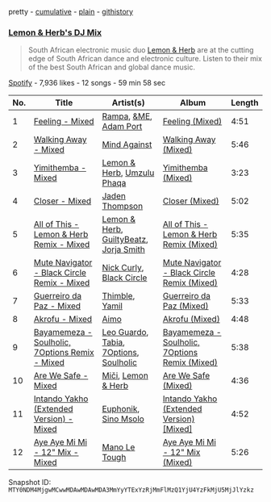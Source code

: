 pretty - [cumulative](/playlists/cumulative/37i9dQZF1DX3vkuTDAwIoG.md) - [plain](/playlists/plain/37i9dQZF1DX3vkuTDAwIoG) - [githistory](https://github.githistory.xyz/mackorone/spotify-playlist-archive/blob/main/playlists/plain/37i9dQZF1DX3vkuTDAwIoG)

### [Lemon & Herb's DJ Mix](https://open.spotify.com/playlist/37i9dQZF1DX3vkuTDAwIoG)

> South African electronic music duo <a href="spotify:artist:0YbodxZ8dsnWW002EWS51w">Lemon & Herb</a> are at the cutting edge of South African dance and electronic culture\. Listen to their mix of the best South African and global dance music.

[Spotify](https://open.spotify.com/user/spotify) - 7,936 likes - 12 songs - 59 min 58 sec

| No. | Title | Artist(s) | Album | Length |
|---|---|---|---|---|
| 1 | [Feeling \- Mixed](https://open.spotify.com/track/1irK5S0p6jumMTzICOpgFJ) | [Rampa](https://open.spotify.com/artist/08jywfUS0hp8XYlYs0cvz8), [&ME](https://open.spotify.com/artist/5mIowAJMp7RKNheelruV5z), [Adam Port](https://open.spotify.com/artist/2loEsOijJ6XiGzWYFXMIRk) | [Feeling \(Mixed\)](https://open.spotify.com/album/3TSXOjvD8QjpPCwDgaKgnN) | 4:51 |
| 2 | [Walking Away \- Mixed](https://open.spotify.com/track/2DdpiYY8M52SfVbSz0vk8Z) | [Mind Against](https://open.spotify.com/artist/48LWLoeY0dhwaiX1FRsn72) | [Walking Away \(Mixed\)](https://open.spotify.com/album/5CsXEx8rniFsAnRpq1KlXN) | 5:46 |
| 3 | [Yimithemba \- Mixed](https://open.spotify.com/track/5aLRIFTv7o2lwom1tIsgD3) | [Lemon & Herb](https://open.spotify.com/artist/0YbodxZ8dsnWW002EWS51w), [Umzulu Phaqa](https://open.spotify.com/artist/6nStNfo8Gzsff8NcJl4mND) | [Yimithemba \(Mixed\)](https://open.spotify.com/album/0sfZBrDccHgJxbpQeDV2bS) | 3:23 |
| 4 | [Closer \- Mixed](https://open.spotify.com/track/04rCVLfI4MH04mnNGIAFCe) | [Jaden Thompson](https://open.spotify.com/artist/0mdzsyApmam6OqNr4Z3vKQ) | [Closer \(Mixed\)](https://open.spotify.com/album/3nAFzD2lEQ4l9a9MDTcnbW) | 5:02 |
| 5 | [All of This \- Lemon & Herb Remix \- Mixed](https://open.spotify.com/track/3AMWeGDloDjPeC0VTVBNSM) | [Lemon & Herb](https://open.spotify.com/artist/0YbodxZ8dsnWW002EWS51w), [GuiltyBeatz](https://open.spotify.com/artist/5DCdWXQ0QHQYlok4KK97em), [Jorja Smith](https://open.spotify.com/artist/1CoZyIx7UvdxT5c8UkMzHd) | [All of This \- Lemon & Herb Remix \(Mixed\)](https://open.spotify.com/album/0VqniY0CM000jhn16vT4bB) | 5:35 |
| 6 | [Mute Navigator \- Black Circle Remix \- Mixed](https://open.spotify.com/track/0BLwAToOWdUP7qYVW99WsE) | [Nick Curly](https://open.spotify.com/artist/5WI60lKXG4mP2OPyt8pyQ2), [Black Circle](https://open.spotify.com/artist/3f9ttFig9YeqVKerYRPX1M) | [Mute Navigator \- Black Circle Remix \(Mixed\)](https://open.spotify.com/album/3MjIq3szCH9WhTxHzQprbe) | 4:28 |
| 7 | [Guerreiro da Paz \- Mixed](https://open.spotify.com/track/5ZLJU953rpzb5S6LnCt5kk) | [Thimble](https://open.spotify.com/artist/0mBkTixeprcflRIpyW8d9J), [Yamil](https://open.spotify.com/artist/28ZgRJOXwmLwPRppMCcLWS) | [Guerreiro da Paz \(Mixed\)](https://open.spotify.com/album/1Ca93W2bePQSktxwMIueGE) | 5:33 |
| 8 | [Akrofu \- Mixed](https://open.spotify.com/track/0aj25U8lzd4Inxe8RMoYuP) | [Aimo](https://open.spotify.com/artist/2hg3OfBOYGAk35WsqfN58Z) | [Akrofu \(Mixed\)](https://open.spotify.com/album/7xjsuzKPGSIWuAr4NL4tJZ) | 4:48 |
| 9 | [Bayamemeza \- Soulholic, 7Options Remix \- Mixed](https://open.spotify.com/track/7b8uVmoRLLZKBf61PFVM49) | [Leo Guardo](https://open.spotify.com/artist/2TpIgakorrUFzS3pOUgCzD), [Tabia](https://open.spotify.com/artist/3fvAIzLvQim7Bas6O8FCK8), [7Options](https://open.spotify.com/artist/0mTYsukiU7gd6PWEoGveKo), [Soulholic](https://open.spotify.com/artist/2ikto0KVcpvkWwbAx3F43D) | [Bayamemeza \- Soulholic, 7Options Remix \(Mixed\)](https://open.spotify.com/album/1VDzyOVpFhj7aRo5j3Od8u) | 5:38 |
| 10 | [Are We Safe \- Mixed](https://open.spotify.com/track/2TzEq22cPkpVEGAoO3uJOQ) | [Miči](https://open.spotify.com/artist/1aJGoykRBEjrMcNWOhV5am), [Lemon & Herb](https://open.spotify.com/artist/0YbodxZ8dsnWW002EWS51w) | [Are We Safe \(Mixed\)](https://open.spotify.com/album/1oWnInn6DlmkpRzTmrTfk5) | 4:36 |
| 11 | [Intando Yakho \(Extended Version\) \- Mixed](https://open.spotify.com/track/5F4ZMk6skaJdaYRNnLzCdP) | [Euphonik](https://open.spotify.com/artist/0UdSjb6EeZYK8LGxHcgkkP), [Sino Msolo](https://open.spotify.com/artist/5zvuXUYTvZczhbPG9HZRYI) | [Intando Yakho \(Extended Version\) \[Mixed\]](https://open.spotify.com/album/3dk0vESbVoangeuqrzDN1f) | 4:52 |
| 12 | [Aye Aye Mi Mi \- 12" Mix \- Mixed](https://open.spotify.com/track/0sl1xhlukW56J5ILB9VdGe) | [Mano Le Tough](https://open.spotify.com/artist/04KmByEP6icXVY0PvJaMMp) | [Aye Aye Mi Mi \- 12" Mix \(Mixed\)](https://open.spotify.com/album/4jk4YTQNYBWcex37H2Wav7) | 5:26 |

Snapshot ID: `MTY0NDM4MjgwMCwwMDAwMDAwMDA3MmYyYTExYzRjMmFlMzQ1YjU4YzFkMjU5MjJlYzkz`
